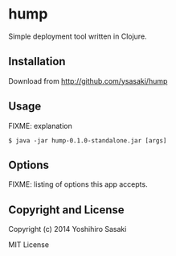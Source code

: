 # hump

Simple deployment tool written in Clojure.

## Installation

Download from http://github.com/ysasaki/hump

## Usage

FIXME: explanation

    $ java -jar hump-0.1.0-standalone.jar [args]

## Options

FIXME: listing of options this app accepts.

## Copyright and License

Copyright (c) 2014 Yoshihiro Sasaki

MIT License
